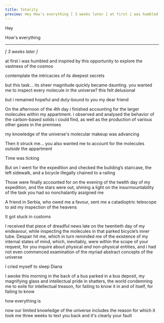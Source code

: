 ```yaml
---
title: Totality
preview: Hey How's everything [ 3 weeks later ] at first i was humbled and inspired by this opportunity to explore the vastness of the cosmos...
---
```

Hey

How's everything

***

*[ 3 weeks later ]*

at first i was humbled and inspired by this opportunity to explore the vastness of the cosmos

contemplate the intricacies of its deepest secrets

but this task... its sheer magnitude quickly became daunting. you wanted me to inspect every molecule in the universe? this felt delusional 

but i remained hopeful and duty-bound to you my dear friend

On the afternoon of the 4th day i finished accounting for the larger molecules within my appartment. i observed and analysed the behavior of the carbon-based solids i could find, as well as the production of various other gases in the premises

my knowledge of the universe's molecular makeup was advancing

Then it struck me… you also wanted me to account for the molecules _outside_ the appartment

Time was ticking

But on I went for the expedition and checked the building’s staircase, the left sidewalk, and a bicycle illegally chained to a railing

Those were finally accounted for on the evening of the twelth day of my expedition, and the stars were out, shining a light on the insurmountability of the task you had so nonchalantly assigned me

A friend in Serbia, who owed me a favour, sent me a catadioptric telescope to aid my inspection of the heavens

It got stuck in customs

I received that piece of dreadful news late on the twentieth day of my endeavour, while inspecting the molecules in that parked bicycle’s inner tube. Despair hit me, which in turn reminded me of the existence of my internal states of mind, which, inevitably, were within the scope of your request, for you inquire about physical _and_ non-physical entities, and i had not even commenced examination of the myriad abstract concepts of the universe

I cried myself to sleep Diana

I awoke this morning in the back of a bus parked in a bus deposit, my magnifying glass and intellectual pride in shatters, the world condemning me to exile for intellectual treason, for failing to know it in and of itself, for failing to know 

how everything is

now our limited knowledge of the universe includes the reason for which it took me three weeks to text you back and it's clearly your fault
